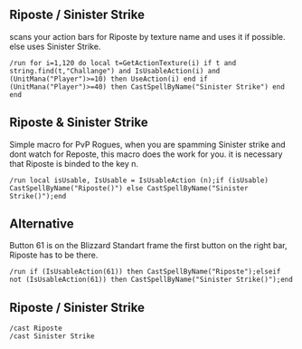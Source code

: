 ## Riposte / Sinister Strike
scans your action bars for Riposte by texture name and uses it if possible. else uses Sinister Strike.
```
/run for i=1,120 do local t=GetActionTexture(i) if t and string.find(t,"Challange") and IsUsableAction(i) and (UnitMana("Player")>=10) then UseAction(i) end if (UnitMana("Player")>=40) then CastSpellByName("Sinister Strike") end end
```


## Riposte & Sinister Strike
Simple macro for PvP Rogues, when you are spamming Sinister strike and dont watch for Reposte, this macro does the work for you. it is necessary that Riposte is binded to the key n.
```
/run local isUsable, IsUsable = IsUsableAction (n);if (isUsable) CastSpellByName("Riposte()") else CastSpellByName("Sinister Strike()");end
```


## Alternative  
Button 61 is on the Blizzard Standart frame the first button on the right bar, Riposte has to be there.
```
/run if (IsUsableAction(61)) then CastSpellByName("Riposte");elseif not (IsUsableAction(61)) then CastSpellByName("Sinister Strike()");end
```


## Riposte / Sinister Strike
```
/cast Riposte
/cast Sinister Strike
```